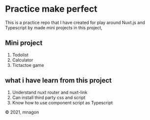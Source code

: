 # Practice make perfect

This is a practice repo that I have created for play around Nuxt.js and Typescript by made mini projects in this project,

## Mini project

1. Todolist
2. Calculator
3. Tictactoe game

## what i have learn from this project

1. Understand nuxt router and nuxt-link
2. Can install third party css and script
3. Know how to use component script as Typescript

© 2021, mnagon
